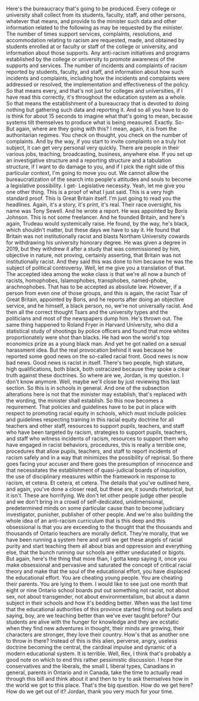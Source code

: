  Here's the bureaucracy that's going to be produced. Every college or university shall collect from its students, faculty, staff, and other persons, whatever that means, and provide to the minister such data and other information related to the following as may be requested by the minister. The number of times support services, complaints, resolutions, and accommodation relating to racism are requested, made, and obtained by students enrolled at or faculty or staff of the college or university, and information about those supports. Any anti-racism initiatives and programs established by the college or university to promote awareness of the supports and services. The number of incidents and complaints of racism reported by students, faculty, and staff, and information about how such incidents and complaints, including how the incidents and complaints were addressed or resolved, the implementation and effectiveness of the policy. So that means every, and that's not just for colleges and universities, if I have read this correctly, it's throughout the education system as a whole. So that means the establishment of a bureaucracy that is devoted to doing nothing but gathering such data and reporting it. And so all you have to do is think for about 15 seconds to imagine what that's going to mean, because systems tilt themselves to produce what is being measured. Exactly. So- But again, where are they going with this? I mean, again, it is from the authoritarian regimes. You check on thought, you check on the number of complaints. And by the way, if you start to invite complaints on a truly hot subject, it can get very personal very quickly. There are people in their various jobs, teaching, broadcasting, business, anywhere else. If you set up an investigative structure and a reporting structure and a tabulation structure, if I want to do damage to you, and if I pick the right side of this particular context, I'm going to move you out. We cannot allow the bureaucratization of the search into people's attitudes and souls to become a legislative possibility. I get- Legislative necessity. Yeah, let me give you one other thing. This is a proof of what I just said. This is a very high standard proof. This is Great Britain itself. I'm just going to read you the headlines. Again, it's a story, it's print, it's real. Their race oversight, his name was Tony Sewell. And he wrote a report. He was appointed by Boris Johnson. This is not some freelancer. And he founded Britain, and here's again, Trudeau would systemically raise. He found, by the way, he's black, which shouldn't matter, but these days we have to say it. He found that Britain was not institutionally racist and blasts Northam University cowards for withdrawing his university honorary degree. He was given a degree in 2019, but they withdrew it after a study that was commissioned by him, objective in nature, not proving, certainly asserting, that Britain was not institutionally racist. And they said this was done to him because he was the subject of political controversy. Well, let me give you a translation of that. The accepted idea among the woke class is that we're all now a bunch of racists, homophobes, Islamophobes, transphobes, named-phobe, arachnophobes. That has to be accepted as absolute law. However, if a person from even one of those groups, and this is again, the racist Tsar of Great Britain, appointed by Boris, and he reports after doing an objective service, and he himself, a black person, no, we're not universally racist. And then all the correct thought Tsars and the university types and the politicians and most of the newspapers dump him. He's thrown out. The same thing happened to Roland Fryer in Harvard University, who did a statistical study of shootings by police officers and found that more whites proportionately were shot than blacks. He had won the world's top economics prize as a young black man. And yet he got nailed on a sexual harassment idea. But the real provocation behind it was because he reported some good news on the so-called racial front. Good news is now bad news. Good news is racist in itself. There's two people, high stature, high qualifications, both black, both ostracized because they spoke a clear truth against these doctrines. So where are we, Jordan, is my question. I don't know anymore. Well, maybe we'll close by just reviewing this last section. So this is in schools in general. And one of the subsection alterations here is not that the minister may establish, that's replaced with the wording, the minister shall establish. So this now becomes a requirement. That policies and guidelines have to be put in place with respect to promoting racial equity in schools, which must include policies and guidelines respecting training in this racial equity doctrine for all teachers and other staff, resources to support pupils, teachers, and staff who have been targeted by racism, strategies to support pupils, teachers, and staff who witness incidents of racism, resources to support them who have engaged in racist behaviors, procedures, this is really a terrible one, procedures that allow pupils, teachers, and staff to report incidents of racism safely and in a way that minimizes the possibility of reprisal. So there goes facing your accuser and there goes the presumption of innocence and that necessitates the establishment of quasi-judicial boards of inquisition, the use of disciplinary measures within the framework in response to racism, et cetera. Et cetera, et cetera. The details that you've outlined here, and again, you've done a closer read, but these are, it sounds rhetorical, but it isn't. These are horrifying. We don't let other people judge other people and we don't bring in a crowd of self-dedicated, unidimensional, predetermined minds on some particular cause than to become judiciary investigator, punisher, publisher of other people. And we're also building the whole idea of an anti-racism curriculum that is this deep and this obsessional is that you are exceeding to the thought that the thousands and thousands of Ontario teachers are morally deficit. They're morally, that we have been running a system here and until we get these angels of racial purity and start teaching them all about bias and oppression and everything else, that the bunch running our schools are either uneducated or bigots. But again, here's the thing that more than, I gotta keep saying it, once you make obsessional and pervasive and saturated the concept of critical racial theory and make that the soul of the educational effort, you have displaced the educational effort. You are cheating young people. You are cheating their parents. You are lying to them. I would like to see just one month that eight or nine Ontario school boards put out something not racist, not about sex, not about transgender, not about environmentalism, but about a damn subject in their schools and how it's bedding better. When was the last time that the educational authorities of this province started firing out bullets and saying, boy, are we teaching better than we've ever taught before? Our students are alive with the hunger for knowledge and they are ecstatic when they find new adventures in thought, their minds are growing, their characters are stronger, they love their country. How's that as another one to throw in there? Instead of this is this alien, perverse, angry, useless doctrine becoming the central, the cardinal impulse and dynamic of a modern educational system. It is terrible. Well, Rex, I think that's probably a good note on which to end this rather pessimistic discussion. I hope the conservatives and the liberals, the small L liberal types, Canadians in general, parents in Ontario and in Canada, take the time to actually read through this bill and think about it and then to try to ask themselves how in the world we got to this place. That's the big question. How do we get here? How do we get out of it? Jordan, thank you very much for your time.